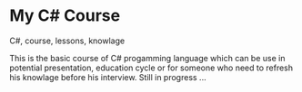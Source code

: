 # My C# Course
C#, course, lessons, knowlage

This is the basic course of C# progamming language which can be use in potential presentation, education cycle or for someone who need to refresh his knowlage before his interview. 
Still in progress ...
